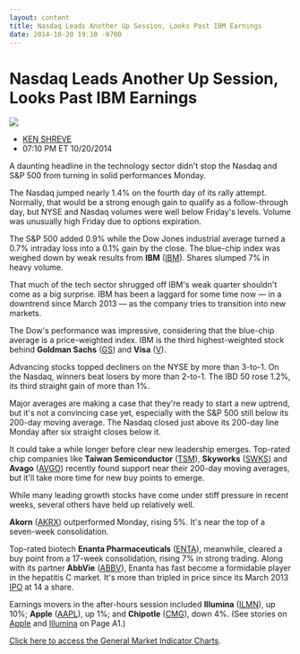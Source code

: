 ```yaml
---
layout: content
title: Nasdaq Leads Another Up Session, Looks Past IBM Earnings
date: 2014-10-20 19:10 -0700
---
```



Nasdaq Leads Another Up Session, Looks Past IBM Earnings
=========================================================


![](https://www.investors.com/wp-content/uploads/ibd-migrated-images/MPv_141021_635494165946578351.png)

* [KEN SHREVE](https://www.investors.com/author/shrevek/ "Posts by KEN SHREVE")
* 07:10 PM ET 10/20/2014




A daunting headline in the technology sector didn't stop the Nasdaq and S&P 500 from turning in solid performances Monday.

  

The Nasdaq jumped nearly 1.4% on the fourth day of its rally attempt. Normally, that would be a strong enough gain to qualify as a follow-through day, but NYSE and Nasdaq volumes were well below Friday's levels. Volume was unusually high Friday due to options expiration.

  

The S&P 500 added 0.9% while the Dow Jones industrial average turned a 0.7% intraday loss into a 0.1% gain by the close. The blue-chip index was weighed down by weak results from **IBM** ([IBM](https://research.investors.com/quote.aspx?symbol=IBM)). Shares slumped 7% in heavy volume.

  

That much of the tech sector shrugged off IBM's weak quarter shouldn't come as a big surprise. IBM has been a laggard for some time now — in a downtrend since March 2013 — as the company tries to transition into new markets.

  

The Dow's performance was impressive, considering that the blue-chip average is a price-weighted index. IBM is the third highest-weighted stock behind **Goldman Sachs** ([GS](https://research.investors.com/quote.aspx?symbol=GS)) and **Visa** ([V](https://research.investors.com/quote.aspx?symbol=V)).

  

Advancing stocks topped decliners on the NYSE by more than 3-to-1. On the Nasdaq, winners beat losers by more than 2-to-1. The IBD 50 rose 1.2%, its third straight gain of more than 1%.

  

Major averages are making a case that they're ready to start a new uptrend, but it's not a convincing case yet, especially with the S&P 500 still below its 200-day moving average. The Nasdaq closed just above its 200-day line Monday after six straight closes below it.

  

It could take a while longer before clear new leadership emerges. Top-rated chip companies like **Taiwan Semiconductor** ([TSM](https://research.investors.com/quote.aspx?symbol=TSM)), **Skyworks** ([SWKS](https://research.investors.com/quote.aspx?symbol=SWKS)) and **Avago** ([AVGO](https://research.investors.com/quote.aspx?symbol=AVGO)) recently found support near their 200-day moving averages, but it'll take more time for new buy points to emerge.

  

While many leading growth stocks have come under stiff pressure in recent weeks, several others have held up relatively well.

  

**Akorn** ([AKRX](https://research.investors.com/quote.aspx?symbol=AKRX)) outperformed Monday, rising 5%. It's near the top of a seven-week consolidation.

  

Top-rated biotech **Enanta Pharmaceuticals** ([ENTA](https://research.investors.com/quote.aspx?symbol=ENTA)), meanwhile, cleared a buy point from a 17-week consolidation, rising 7% in strong trading. Along with its partner **AbbVie** ([ABBV](https://research.investors.com/quote.aspx?symbol=ABBV)), Enanta has fast become a formidable player in the hepatitis C market. It's more than tripled in price since its March 2013 [IPO](http://news.investors.com/iponews.htm) at 14 a share.

  

Earnings movers in the after-hours session included **Illumina** ([ILMN](https://research.investors.com/quote.aspx?symbol=ILMN)), up 10%; **Apple** ([AAPL](https://research.investors.com/quote.aspx?symbol=AAPL)), up 1%; and **Chipotle** ([CMG](https://research.investors.com/quote.aspx?symbol=CMG)), down 4%. (See stories on [Apple](http://news.investors.com/technology/102014-722663-apple-iphone-mac-sales-beat-views-ipad-sales-disappoint.htm) and [Illumina](http://news.investors.com/technology/102014-722650-ilmn-stock-rises-after-q3-earnings-sales-growth.htm) on Page A1.)

  

[Click here to access the General Market Indicator Charts](https://www.investors.com/pdf/GMI_102114.pdf).




